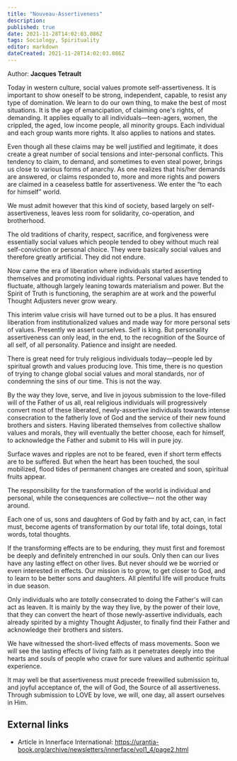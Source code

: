 ```yaml
---
title: "Nouveau-Assertiveness"
description: 
published: true
date: 2021-11-28T14:02:03.086Z
tags: Sociology, Spirituality
editor: markdown
dateCreated: 2021-11-28T14:02:03.086Z
---
```


Author: **Jacques Tetrault**

Today in western culture, social values promote self-assertiveness. It is important to show oneself to be strong, independent, capable, to resist any type of domination. We learn to do our own thing, to make the best of most situations. It is the age of emancipation, of claiming one's rights, of demanding. It applies equally to all individuals—teen-agers, women, the crippled, the aged, low income people, all minority groups. Each individual and each group wants more rights. It also applies to nations and states.

Even though all these claims may be well justified and legitimate, it does create a great number of social tensions and inter-personal conflicts. This tendency to claim, to demand, and sometimes to even steal power, brings us close to various forms of anarchy. As one realizes that his/her demands are answered, or claims responded to, more and more rights and powers are claimed in a ceaseless battle for assertiveness. We enter the “to each for himself” world.

We must admit however that this kind of society, based largely on self-assertiveness, leaves less room for solidarity, co-operation, and brotherhood.

The old traditions of charity, respect, sacrifice, and forgiveness were essentially social values which people tended to obey without much real self-conviction or personal choice. They were basically social values and therefore greatly artificial. They did not endure.

Now came the era of liberation where individuals started asserting themselves and promoting individual rights. Personal values have tended to fluctuate, although largely leaning towards materialism and power. But the Spirit of Truth is functioning, the seraphim are at work and the powerful Thought Adjusters never grow weary.

This interim value crisis will have turned out to be a plus. It has ensured liberation from institutionalized values and made way for more personal sets of values. Presently we assert ourselves. Self is king. But personality assertiveness can only lead, in the end, to the recognition of the Source of all self, of all personality. Patience and insight are needed.

There is great need for truly religious individuals today—people led by spiritual growth and values producing love. This time, there is no question of trying to change global social values and moral standards, nor of condemning the sins of our time. This is not the way.

By the way they love, serve, and live in joyous submission to the love-filled will of the Father of us all, real religious individuals will progressively convert most of these liberated, newly-assertive individuals towards intense consecration to the fatherly love of God and the service of their new found brothers and sisters. Having liberated themselves from collective shallow values and morals, they will eventually the better choose, each for himself, to acknowledge the Father and submit to His will in pure joy.

Surface waves and ripples are not to be feared, even if short term effects are to be suffered. But when the heart has been touched, the soul mobilized, flood tides of permanent changes are created and soon, spiritual fruits appear.

The responsibility for the transformation of the world is individual and personal, while the consequences are collective— not the other way around.

Each one of us, sons and daughters of God by faith and by act, can, in fact must, become agents of transformation by our total life, total doings, total words, total thoughts.

If the transforming effects are to be enduring, they must first and foremost be deeply and definitely entrenched in our souls. Only then can our lives have any lasting effect on other lives. But never should we be worried or even interested in effects. Our mission is to grow, to get closer to God, and to learn to be better sons and daughters. All plentiful life will produce fruits in due season.

Only individuals who are _totally_ consecrated to doing the Father's will can act as leaven. It is mainly by the way they live, by the power of their love, that they can convert the heart of those newly-assertive individuals, each already spirited by a mighty Thought Adjuster, to finally find their Father and acknowledge their brothers and sisters.

We have witnessed the short-lived effects of mass movements. Soon we will see the lasting effects of living faith as it penetrates deeply into the hearts and souls of people who crave for sure values and authentic spiritual experience.

It may well be that assertiveness must precede freewilled submission to, and joyful acceptance of, the will of God, the Source of all assertiveness. Through submission to LOVE by love, we will, one day, all assert ourselves in Him.

## External links

* Article in Innerface International: https://urantia-book.org/archive/newsletters/innerface/vol1_4/page2.html